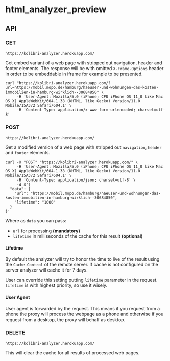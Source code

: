# html_analyzer_preview

## API

### GET

`https://kolibri-analyzer.herokuapp.com/`

Get embed variant of a web page with stripped out navigation, header and footer elements.
The response will be with omitted `X-Frame-Options` header in order to be embeddable in
iframe for example to be presented.

```
curl "https://kolibri-analyzer.herokuapp.com/?url=https://mobil.mopo.de/hamburg/haeuser-und-wohnungen-das-kosten-immobilien-in-hamburg-wirklich--30684850" \
     -H 'User-Agent: Mozilla/5.0 (iPhone; CPU iPhone OS 11_0 like Mac OS X) AppleWebKit/604.1.38 (KHTML, like Gecko) Version/11.0 Mobile/15A372 Safari/604.1' \
     -H 'Content-Type: application/x-www-form-urlencoded; charset=utf-8'
```

### POST

`https://kolibri-analyzer.herokuapp.com/`

Get a modified version of a web page with stripped out `navigation`, `header` and `footer` elements.

```
curl -X "POST" "https://kolibri-analyzer.herokuapp.com/" \
     -H 'User-Agent: Mozilla/5.0 (iPhone; CPU iPhone OS 11_0 like Mac OS X) AppleWebKit/604.1.38 (KHTML, like Gecko) Version/11.0 Mobile/15A372 Safari/604.1' \
     -H 'Content-Type: application/json; charset=utf-8' \
     -d $'{
  "data": {
    "url": "https://mobil.mopo.de/hamburg/haeuser-und-wohnungen-das-kosten-immobilien-in-hamburg-wirklich--30684850",
    "lifetime": "1000"
  }
}'
```

Where as `data` you can pass:

- `url` for processing **(mandatory)**
- `lifetime` in milliseconds of the cache for this result **(optional)**

#### Lifetime

By default the analyzer will try to honor the time to live of the result using the `Cache-Control` of the remote server. If cache is not configured on the server analyzer will cache it for 7 days.

User can override this setting putting `lifetime` parameter in the request.
`lifetime` is with highest priority, so use it wisely.

#### User Agent

User agent is forwarded by the request. This means if you request from a phone the proxy will process the webpage as a phone
and otherwise if you request from a desktop, the proxy will behalf as desktop.


### DELETE

`https://kolibri-analyzer.herokuapp.com/`

This will clear the cache for all results of processed web pages.

